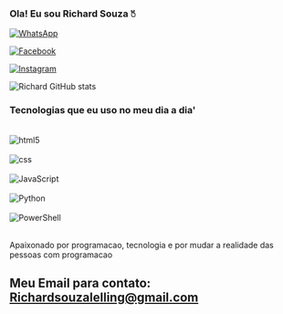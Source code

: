 ### Ola! Eu sou Richard Souza 🖔

[![WhatsApp](https://img.shields.io/badge/WhatsApp-25D366?style=for-the-badge&logo=whatsapp&logoColor=white0)](https://wa.me/qr/LBANYLSIFJS7N1)

[![Facebook](https://img.shields.io/badge/Facebook-1877F2?style=for-the-badge&logo=facebook&logoColor=white)](https://www.facebook.com/dognho/)

[![Instagram](https://img.shields.io/badge/Instagram-E4405F?style=for-the-badge&logo=instagram&logoColor=white)][def2]

[def2]: https://instagram.com/Richard_souzaLlg

![Richard GitHub stats](https://github-readme-stats.vercel.app/api?username=RichardSouzaLlg&show_icons=true&theme=tokyonight)

### Tecnologias que eu uso no meu dia a dia'

<div style="display: inline_block"><br/>
    <img align="center" alt="html5" src="https://img.shields.io/badge/HTML5-E34F26?style=for-the-badge&logo=html5&logoColor=white" />
</div>
<div style="display: inline_block"><br/>
    <img align="center" alt="css" src="https://img.shields.io/badge/CSS3-1572B6?style=for-the-badge&logo=css3&logoColor=white" />
</div>
<div style="display: inline_block"><br/>
    <img align="center" alt="JavaScript" src="https://img.shields.io/badge/JavaScript-323330?style=for-the-badge&logo=javascript&logoColor=F7DF1E" />
</div>
<div style="display: inline_block"><br/>
    <img align="center" alt="Python" src="https://img.shields.io/badge/Python-14354C?style=for-the-badge&logo=python&logoColor=white" />
</div>
<div style="display: inline_block"><br/>
    <img align="center" alt="PowerShell" src="https://img.shields.io/badge/Powershell-2CA5E0?style=for-the-badge&logo=powershell&logoColor=white" />
</div><br/>

Apaixonado por programacao, tecnologia e por mudar a realidade das pessoas com programacao

## Meu Email para contato: Richardsouzalelling@gmail.com
